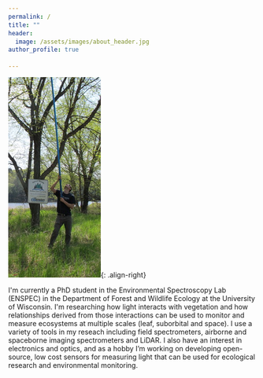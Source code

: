 ```yaml
--- 
permalink: / 
title: "" 
header: 
  image: /assets/images/about_header.jpg
author_profile: true

---
```


![](/assets/images/about_small.jpg){: .align-right}

I'm currently a PhD student in the Environmental Spectroscopy Lab (ENSPEC) in the Department of
Forest and Wildlife Ecology at the University of Wisconsin. I'm researching how light interacts
with vegetation and how relationships derived from those interactions can be used to monitor and
measure ecosystems at multiple scales (leaf, suborbital and space). I use a variety of tools in my
reseach including field spectrometers, airborne and spaceborne imaging spectrometers and LiDAR. I
also have an interest in electronics and optics, and as a hobby I’m working on developing
open-source, low cost sensors for measuring light that can be used for ecological research and
environmental monitoring.









